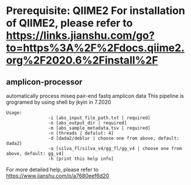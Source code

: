 # Prerequisite: QIIME2  For installation of QIIME2, please refer to https://links.jianshu.com/go?to=https%3A%2F%2Fdocs.qiime2.org%2F2020.6%2Finstall%2F
## amplicon-processor  
automatically process miseq pair-end fastq amplicon data  This pipeline is grogramed by using shell by jkyin in 7.2020 
```
Usage:
                -i [abs_input_file_path.txt | required]
                -o [abs_output_dir | required]
                -m [abs_sample_metadata.tsv | required]
                -n [threads | defalut: 4]
                -d [dada2/deblur | choose one from above, default: dada2]
                -a [silva_fl/silva_v4/gg_fl/gg_v4 | choose one from above, default: gg_v4]
                -h [print this help info]
```
For more detailed help, please refer to https://www.jianshu.com/p/a7680eef6d20
